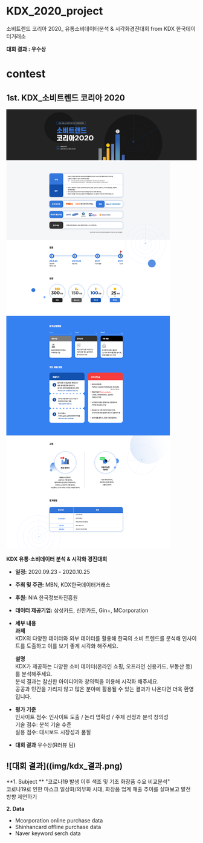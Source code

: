 # KDX_2020_project
소비트렌드 코리아 2020_ 유통소비데이터분석 &amp; 시각화경진대회 from KDX 한국데이터거래소  

**대회 결과 : 우수상**

# contest


## 1st. KDX_소비트렌드 코리아 2020   
![img_kdx1](img/kdx_event1.png)  
![img_kdx2](img/kdx_event2.png)  

**KDX 유통·소비데이터 분석 & 시각화 경진대회**  
- **일정:** 2020.09.23 - 2020.10.25  
- **주최 및 주관:** MBN, KDX한국데이터거래소  
- **후원:** NIA 한국정보화진흥원
- **데이터 제공기업:** 삼성카드, 신한카드, Gin+, MCorporation  

- **세부 내용**  
  **과제**  
KDX의 다양한 데이터와 외부 데이터를 활용해 한국의 소비 트렌드를 분석해 인사이트를 도출하고 이를 보기 좋게 시각화 해주세요.

  **설명**  
KDX가 제공하는 다양한 소비 데이터(온라인 쇼핑, 오프라인 신용카드, 부동산 등)를 분석해주세요.  
분석 결과는 참신한 아이디어와 창의력을 이용해 시각화 해주세요.  
공공과 민간을 가리지 않고 많은 분야에 활용될 수 있는 결과가 나온다면 더욱 환영입니다.  

- **평가 기준**  
  인사이트 점수: 인사이트 도출 / 논리 명확성 / 주제 선정과 분석 창의성  
  기술 점수: 분석 기술 수준  
  실용 점수: 대시보드 시장성과 품질  
  
- **대회 결과** 
우수상(R러뷰 팀)  

![대회 결과]((img/kdx_결과.png)  
---

**1. Subject  **
"코로나19 발생 이후 색조 및 기초 화장품 수요 비교분석"  
코로나19로 인한 마스크 일상화/의무화 시대, 화장품 업계 매출 추이를 살펴보고 발전 방향 제언하기 

**2. Data**
- Mcorporation online purchase data    
- Shinhancard offline purchase data  
- Naver keyword serch data


